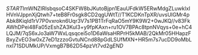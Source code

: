 $START$ImWNZIRIsbqsoC4SKFW8bJKutoBjpn1EauUFdkW5ERwMdgZLuwklxIHVnVJppnXjQtwh7+teB8Fr0sgk8CD2qgUWtT//T1KCDKnTpXR/uvsUlGMr4pAbk8KiqId1rV7P0vxrokn6Uqr3V7s1PB1TrFqRaO5mY9K9W2+0wJKQ//v83FkAWhDPei48Fa05zEshZA3KuI3+y9fpKAxn+ru1OV7BPAc8tpnNVqys+0e+hC4LQJM/7qS6xJo3aW7WxLqsqcei5o1D6aWsaHRPrH5kMAB/2QkMr05HHapzFBxyZvEO3w0xZ7eD1zzzoGvtuNCnd88pGdLSUfMXN+HR5m7s7ucDD9oMbLnxl71SDUMkUP/VxmgB7B62D54pzVt7vd2g$END$